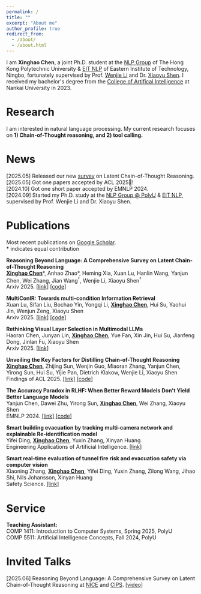 ```yaml
---
permalink: /
title: ""
excerpt: "About me"
author_profile: true
redirect_from: 
  - /about/
  - /about.html
---
```


<!-- ## About Me -->

I am **Xinghao Chen**, a joint Ph.D. student at the [NLP Group](https://polyunlp.github.io/) of The Hong Kong Polytechnic University & [EIT NLP](https://eit-nlp.github.io/) of Eastern Institute of Technology, Ningbo, fortunately supervised by Prof. [Wenjie Li](https://www4.comp.polyu.edu.hk/~cswjli/) and Dr. [Xiaoyu Shen](https://chin-gyou.github.io//). I received my bachelor's degree from the [College of Artifical Intelligence](https://ai.nankai.edu.cn/) at Nankai University in 2023.  

# Research

I am interested in natural language processing. My current research focuses on **1) Chain-of-Thought reasoning, and 2) tool calling.**  

# News

[2025.05] Released our new [survey](https://arxiv.org/abs/2505.16782) on Latent Chain-of-Thought Reasoning.  
[2025.05] Got one papers accepted by ACL 2025🎉!  
[2024.10] Got one short paper accepted by EMNLP 2024.  
[2024.09] Started my Ph.D. study at the [NLP Group @ PolyU](https://polyunlp.github.io/) & [EIT NLP](https://eit-nlp.github.io/), supervised by Prof. Wenjie Li and Dr. Xiaoyu Shen.  

# Publications

Most recent publications on [Google Scholar](https://scholar.google.com/citations?user=nth3Ph0AAAAJ&hl=en).  
\* indicates equal contribution

**Reasoning Beyond Language: A Comprehensive Survey on Latent Chain-of-Thought Reasoning**  
**<ins>Xinghao Chen</ins>**\*, Anhao Zhao\*, Heming Xia, Xuan Lu, Hanlin Wang, Yanjun Chen, Wei Zhang, Jian Wang<sup>†</sup>, Wenjie Li, Xiaoyu Shen<sup>†</sup>  
Arxiv 2025. [[link]](https://arxiv.org/abs/2505.16782) [[code]](https://github.com/EIT-NLP/Awesome-Latent-CoT)  

**MultiConIR: Towards multi-condition Information Retrieval**  
Xuan Lu, Sifan Liu, Bochao Yin, Yongqi Li, **<ins>Xinghao Chen</ins>**, Hui Su, Yaohui Jin, Wenjun Zeng, Xiaoyu Shen  
Arxiv 2025. [[link]](https://arxiv.org/abs/2503.08046) [[code]](https://github.com/EIT-NLP/MultiConIR)  

**Rethinking Visual Layer Selection in Multimodal LLMs**  
Haoran Chen, Junyan Lin, **<ins>Xinghao Chen</ins>**, Yue Fan, Xin Jin, Hui Su, Jianfeng Dong, Jinlan Fu, Xiaoyu Shen  
Arxiv 2025. [[link]](https://arxiv.org/abs/2504.21447)  

**Unveiling the Key Factors for Distilling Chain-of-Thought Reasoning**  
**<ins>Xinghao Chen</ins>**, Zhijing Sun, Wenjin Guo, Miaoran Zhang, Yanjun Chen, Yirong Sun, Hui Su, Yijie Pan, Dietrich Klakow, Wenjie Li, Xiaoyu Shen  
Findings of ACL 2025. [[link]](https://arxiv.org/abs/2502.18001) [[code]](https://github.com/EIT-NLP/Distilling-CoT-Reasoning)  

**The Accuracy Paradox in RLHF: When Better Reward Models Don't Yield Better Language Models**  
Yanjun Chen, Dawei Zhu, Yirong Sun, **<ins>Xinghao Chen</ins>**, Wei Zhang, Xiaoyu Shen  
EMNLP 2024. [[link]](https://arxiv.org/abs/2410.06554) [[code]](https://github.com/EIT-NLP/AccuracyParadox-RLHF)  

**Smart building evacuation by tracking multi-camera network and explainable Re-identification model**  
Yifei Ding, **<ins>Xinghao Chen</ins>**, Yuxin Zhang, Xinyan Huang  
Engineering Applications of Artificial Intelligence. [[link]](https://www.sciencedirect.com/science/article/pii/S095219762500394X)  

**Smart real-time evaluation of tunnel fire risk and evacuation safety via computer vision**  
Xiaoning Zhang, **<ins>Xinghao Chen</ins>**, Yifei Ding, Yuxin Zhang, Zilong Wang, Jihao Shi, Nils Johansson, Xinyan Huang  
Safety Science. [[link]](https://www.sciencedirect.com/science/article/abs/pii/S092575352400153X)  

# Service

**Teaching Assistant:**    
COMP 1411: Introduction to Computer Systems, Spring 2025, PolyU  
COMP 5511: Artificial Intelligence Concepts, Fall 2024, PolyU  

# Invited Talks

[2025.06] Reasoning Beyond Language: A Comprehensive Survey on Latent Chain-of-Thought Reasoning at [NICE](https://nice-nlp.github.io/) and [CIPS](http://lmg.cipsc.org.cn/index.html). [[video]](https://mp.weixin.qq.com/s/LAxGE-1q0aoJjhftTa_aiQ?from=groupmessage&isappinstalled=0&scene=1&clicktime=1749642277&enterid=1749642277) 


<div id="footer">
	<div id="footer-text"></div>
        <p><center>
      	<div id="clustrmaps-widget" style="width:40%">
			<script type='text/javascript' id='clustrmaps' src='//clustrmaps.com/map_v2.js?d=EoPAaiFrvVl-nH3vsQ9fQul7urlg3cwFzuGtOtGIypA&cl=ffffff&w=a'></script>
        </div>	
</div>